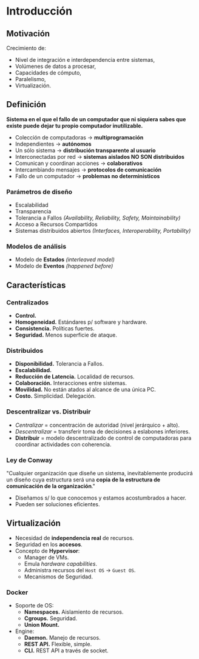 # Introducción

## Motivación

Crecimiento de:

-   Nivel de integración e interdependencia entre sistemas,
-   Volúmenes de datos a procesar,
-   Capacidades de cómputo,
-   Paralelismo,
-   Virtualización.

## Definición

**Sistema en el que el fallo de un computador que ni siquiera sabes que existe puede dejar tu propio computador inutilizable.**

-   Colección de computadoras -> **multiprogramación**
-   Independientes -> **autónomos**
-   Un sólo sistema -> **distribución transparente al usuario**
-   Interconectadas por red -> **sistemas aislados NO SON distribuidos**
-   Comunican y coordinan acciones -> **colaborativos**
-   Intercambiando mensajes -> **protocolos de comunicación**
-   Fallo de un computador -> **problemas no determinísticos**

### Parámetros de diseño

-   Escalabilidad
-   Transparencia
-   Tolerancia a Fallos _(Availability, Reliability, Safety, Maintainability)_
-   Acceso a Recursos Compartidos
-   Sistemas distribuidos abiertos _(Interfaces, Interoperability, Portability)_

### Modelos de análisis

-   Modelo de **Estados** _(interleaved model)_
-   Modelo de **Eventos** _(happened before)_

## Características

### Centralizados

-   **Control.**
-   **Homogeneidad.** Estándares p/ software y hardware.
-   **Consistencia.** Políticas fuertes.
-   **Seguridad.** Menos superficie de ataque.

### Distribuidos

-   **Disponibilidad.** Tolerancia a Fallos.
-   **Escalabilidad.**
-   **Reducción de Latencia.** Localidad de recursos.
-   **Colaboración.** Interacciones entre sistemas.
-   **Movilidad.** No están atados al alcance de una única PC.
-   **Costo.** Simplicidad. Delegación.

### Descentralizar vs. Distribuir

-   _Centralizar_ = concentración de autoridad (nivel jerárquico + alto).
-   _Descentralizar_ = transferir toma de decisiones a eslabones inferiores.
-   **Distribuir** = modelo descentralizado de control de computadoras para coordinar actividades con coherencia.

### Ley de Conway

"Cualquier organización que diseñe un sistema, inevitablemente producirá un diseño cuya estructura será una **copia de la estructura de comunicación de la organización**."

-   Diseñamos s/ lo que conocemos y estamos acostumbrados a hacer.
-   Pueden ser soluciones eficientes.

## Virtualización

-   Necesidad de **independencia real** de recursos.
-   Seguridad en los **accesos**.
-   Concepto de **Hypervisor**:
    -   Manager de VMs.
    -   Emula _hardware capabilities_.
    -   Administra recursos del `Host OS` -> `Guest OS`.
    -   Mecanismos de Seguridad.

### Docker

-   Soporte de OS:
    -   **Namespaces.** Aislamiento de recursos.
    -   **Cgroups.** Seguridad.
    -   **Union Mount.**
-   Engine:
    -   **Daemon.** Manejo de recursos.
    -   **REST API.** Flexible, simple.
    -   **CLI.** REST API a través de socket.
